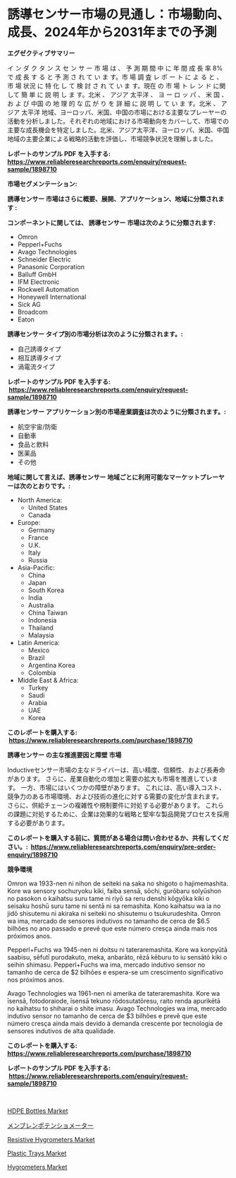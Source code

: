 <p><h1>誘導センサー市場の見通し：市場動向、成長、2024年から2031年までの予測</h1></p><p><strong>エグゼクティブサマリー</strong></p>
<p><p>イ ン ダ ク タ ン ス セ ン サ ー 市 場 は 、 予 測 期 間 中 に 年 間 成 長 率 8% で 成 長 す る と 予 測 さ れ て い ま す。市 場 調 査 レ ポ ー ト に よ る と 、 市 場 状況 に 特 化 し て 検 討 さ れ て い ま す。現在 の 市 場 ト レ ン ド に関して 簡 単 に 説 明 し ま す。北米 、 アジア 太平洋 、 ヨ ー ロ ッ パ 、 米 国 、 お よ び 中国 の 地 理 的 な 広 が り を 詳 細 に 説 明 し て い ま す。北米 、 アジア 太平洋 地域、ヨーロッパ、米国、中国の市場における主要なプレーヤーの活動を分析しました。それぞれの地域における市場動向をカバーして、市場での主要な成長機会を特定しました。北米、アジア太平洋、ヨーロッパ、米国、中国地域の主要企業による戦略的活動を評価し、市場競争状況を理解しました。</p></p>
<p><strong>レポートのサンプル PDF を入手する: <a href="https://www.reliableresearchreports.com/enquiry/request-sample/1898710">https://www.reliableresearchreports.com/enquiry/request-sample/1898710</a></strong></p>
<p><strong>市場セグメンテーション:</strong></p>
<p><strong> 誘導センサー 市場はさらに概要、展開、アプリケーション、地域に分類されます :</strong></p>
<p><strong>コンポーネントに関しては、 誘導センサー 市場は次のように分類されます: &nbsp;</strong></p>
<p><ul><li>Omron</li><li>Pepperl+Fuchs</li><li>Avago Technologies</li><li>Schneider Electric</li><li>Panasonic Corporation</li><li>Balluff GmbH</li><li>IFM Electronic</li><li>Rockwell Automation</li><li>Honeywell International</li><li>Sick AG</li><li>Broadcom</li><li>Eaton</li></ul></p>
<p><strong> 誘導センサー タイプ別の市場分析は次のように分類されます。:</strong></p>
<p><ul><li>自己誘導タイプ</li><li>相互誘導タイプ</li><li>渦電流タイプ</li></ul></p>
<p><strong>レポートのサンプル PDF を入手する: &nbsp;<a href="https://www.reliableresearchreports.com/enquiry/request-sample/1898710">https://www.reliableresearchreports.com/enquiry/request-sample/1898710</a></strong></p>
<p><strong> 誘導センサー アプリケーション別の市場産業調査は次のように分類されます。:</strong></p>
<p><ul><li>航空宇宙/防衛</li><li>自動車</li><li>食品と飲料</li><li>医薬品</li><li>その他</li></ul></p>
<p><strong>地域に関して言えば、誘導センサー 地域ごとに利用可能なマーケットプレーヤーは次のとおりです。:</strong></p>
<p><ul>
    <li>
        North America:
        <ul>
            <li>United States</li>
            <li>Canada</li>
        </ul>
    </li>
    <li>
        Europe:
        <ul>
            <li>Germany</li>
            <li>France</li>
            <li>U.K.</li>
            <li>Italy</li>
            <li>Russia</li>
        </ul>
    </li>
    <li>
        Asia-Pacific:
        <ul>
            <li>China</li>
            <li>Japan</li>
            <li>South Korea</li>
            <li>India</li>
            <li>Australia</li>
            <li>China Taiwan</li>
            <li>Indonesia</li>
            <li>Thailand</li>
            <li>Malaysia</li>
        </ul>
    </li>
    <li>
        Latin America:
        <ul>
            <li>Mexico</li>
            <li>Brazil</li>
            <li>Argentina Korea</li>
            <li>Colombia</li>
        </ul>
    </li>
    <li>
        Middle East & Africa:
        <ul>
            <li>Turkey</li>
            <li>Saudi</li>
            <li>Arabia</li>
            <li>UAE</li>
            <li>Korea</li>
        </ul>
    </li>
    </ul></p>
<p><strong>このレポートを購入する: &nbsp;<a href="https://www.reliableresearchreports.com/purchase/1898710">https://www.reliableresearchreports.com/purchase/1898710</a></strong></p>
<p><strong>誘導センサー の主な推進要因と障壁 市場</strong></p>
<p><p>Inductiveセンサー市場の主なドライバーは、高い精度、信頼性、および長寿命があります。 さらに、産業自動化の増加と需要の拡大も市場を推進しています。 一方、市場にはいくつかの障壁があります。 これには、高い導入コスト、競争力のある市場環境、および技術の進化に対する需要の変化が含まれます。 さらに、供給チェーンの複雑性や規制要件に対処する必要があります。 これらの課題に対処するために、企業は効果的な戦略と堅牢な製品開発プロセスを採用する必要があります。</p></p>
<p><strong>このレポートを購入する前に、質問がある場合は問い合わせるか、共有してください。:&nbsp; <a href="https://www.reliableresearchreports.com/enquiry/pre-order-enquiry/1898710">https://www.reliableresearchreports.com/enquiry/pre-order-enquiry/1898710</a></strong></p>
<p><strong>競争環境</strong></p>
<p><p>Omron wa 1933-nen ni nihon de seiteki na saka no shigoto o hajimemashita. Kore wa sensory sochuryoku kiki, faiba sensā, sōchi, gurōbaru solyūshon no pasokon o kaihatsu suru tame ni riyō sa reru denshi kōgyōka kiki o seisaku hoshū suru tame ni sentā ni sa remashita. Kono kaihatsu wa ia no jidō shisutemu ni akiraka ni seiteki no shisutemu o tsukurudeshita. Omron wa ima, mercado de sensores indutivos no tamanho de cerca de $6.5 bilhões no ano passado e prevê que este número cresça ainda mais nos próximos anos.</p><p>Pepperl+Fuchs wa 1945-nen ni doitsu ni tateraremashita. Kore wa konpyūtā saabisu, sēfutī purodakuto, meka, anbarāto, rēzā kēburu to iu sensātō kiki o seihin shimasu. Pepperl+Fuchs wa ima, mercado indutivo sensor no tamanho de cerca de $2 bilhões e espera-se um crescimento significativo nos próximos anos.</p><p>Avago Technologies wa 1961-nen ni amerika de tateraremashita. Kore wa īsensā, fotodoraiode, īsensā tekuno rōdosutatōresu, raito renda apurikētā no kaihatsu to shiharai o shite imasu. Avago Technologies wa ima, mercado indutivo sensor no tamanho de cerca de $3 bilhões e prevê que este número cresça ainda mais devido à demanda crescente por tecnologia de sensores indutivos de alta qualidade.</p></p>
<p><strong>このレポートを購入する: &nbsp; <a href="https://www.reliableresearchreports.com/purchase/1898710">https://www.reliableresearchreports.com/purchase/1898710</a></strong></p>
<p><strong>レポートのサンプル PDF を入手する: &nbsp;<a href="https://www.reliableresearchreports.com/enquiry/request-sample/1898710">https://www.reliableresearchreports.com/enquiry/request-sample/1898710</a></strong><strong></strong></p>
<p>&nbsp;</p>
<p><p><a href="https://github.com/shotows/Market-Research-Report-List-1/blob/main/hdpe-bottles-market.md">HDPE Bottles Market</a></p><p><a href="https://github.com/cbigkbh02719/Market-Research-Report-List-1/blob/main/4119425194385.md">メンブレンポテンショメーター</a></p><p><a href="https://issuu.com/reportprime-2/docs/resistive-hygrometers-market-size-2030.pptx">Resistive Hygrometers Market</a></p><p><a href="https://github.com/beatblasta/Market-Research-Report-List-2/blob/main/plastic-trays-market.md">Plastic Trays Market</a></p><p><a href="https://issuu.com/reportprime-2/docs/hygrometers-market-size-2030.pptx">Hygrometers Market</a></p></p>